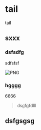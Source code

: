 # tail

tail

## sxxx

### dsfsdfg

sdfsfsf

![PNG](/img/md.png)

### hgggg

6666

> dsgfgfdlll


## dsfgsgsg



